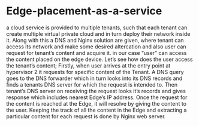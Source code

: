 # Edge-placement-as-a-service
a cloud service is provided to multiple tenants, such that each tenant can create multiple virtual private cloud and in turn deploy their network inside it. Along with this a DNS and Nginx solution are given, where tenant can access its network and make some desired altercation and also user can request for tenant’s content and acquire it. in our case “user” can access the content placed on the edge device. Let’s see how does the user access the tenant’s content; Firstly, when user arrives at the entry point at hypervisor 2 it requests for specific content of the Tenant. A DNS query goes to the DNS forwarder which in turn looks into its DNS records and finds a tenants DNS server for which the request is intended to. Then tenant’s DNS server on receiving the request looks it’s records and gives response which includes nearest Edge’s IP address. Once the request for the content is reached at the Edge, it will resolve by giving the content to the user. Keeping the track of all the content in the Edge and extracting a particular content for each request is done by Nginx web server.  
